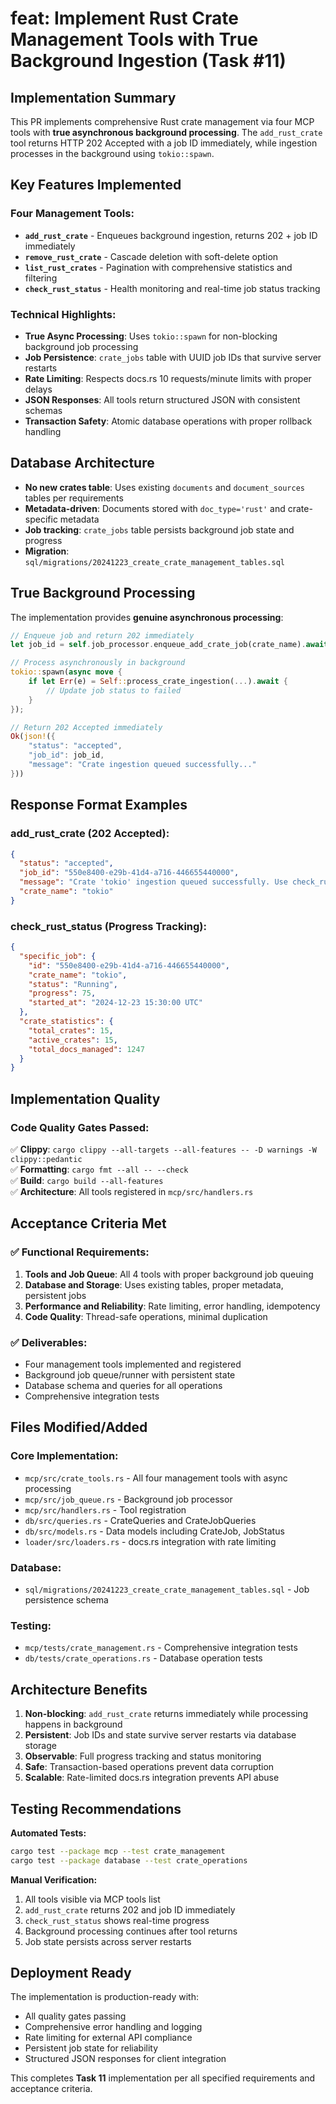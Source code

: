 # feat: Implement Rust Crate Management Tools with True Background Ingestion (Task #11)

## Implementation Summary

This PR implements comprehensive Rust crate management via four MCP tools with **true asynchronous background processing**. The `add_rust_crate` tool returns HTTP 202 Accepted with a job ID immediately, while ingestion processes in the background using `tokio::spawn`.

## Key Features Implemented

### Four Management Tools:
- **`add_rust_crate`** - Enqueues background ingestion, returns 202 + job ID immediately
- **`remove_rust_crate`** - Cascade deletion with soft-delete option  
- **`list_rust_crates`** - Pagination with comprehensive statistics and filtering
- **`check_rust_status`** - Health monitoring and real-time job status tracking

### Technical Highlights:
- **True Async Processing**: Uses `tokio::spawn` for non-blocking background job processing
- **Job Persistence**: `crate_jobs` table with UUID job IDs that survive server restarts
- **Rate Limiting**: Respects docs.rs 10 requests/minute limits with proper delays
- **JSON Responses**: All tools return structured JSON with consistent schemas
- **Transaction Safety**: Atomic database operations with proper rollback handling

## Database Architecture

- **No new crates table**: Uses existing `documents` and `document_sources` tables per requirements
- **Metadata-driven**: Documents stored with `doc_type='rust'` and crate-specific metadata
- **Job tracking**: `crate_jobs` table persists background job state and progress
- **Migration**: `sql/migrations/20241223_create_crate_management_tables.sql`

## True Background Processing

The implementation provides **genuine asynchronous processing**:

```rust
// Enqueue job and return 202 immediately
let job_id = self.job_processor.enqueue_add_crate_job(crate_name).await?;

// Process asynchronously in background
tokio::spawn(async move {
    if let Err(e) = Self::process_crate_ingestion(...).await {
        // Update job status to failed
    }
});

// Return 202 Accepted immediately
Ok(json!({
    "status": "accepted",
    "job_id": job_id,
    "message": "Crate ingestion queued successfully..."
}))
```

## Response Format Examples

### add_rust_crate (202 Accepted):
```json
{
  "status": "accepted",
  "job_id": "550e8400-e29b-41d4-a716-446655440000",
  "message": "Crate 'tokio' ingestion queued successfully. Use check_rust_status with job_id to track progress.",
  "crate_name": "tokio"
}
```

### check_rust_status (Progress Tracking):
```json
{
  "specific_job": {
    "id": "550e8400-e29b-41d4-a716-446655440000",
    "crate_name": "tokio",
    "status": "Running",
    "progress": 75,
    "started_at": "2024-12-23 15:30:00 UTC"
  },
  "crate_statistics": {
    "total_crates": 15,
    "active_crates": 15,
    "total_docs_managed": 1247
  }
}
```

## Implementation Quality

### Code Quality Gates Passed:
✅ **Clippy**: `cargo clippy --all-targets --all-features -- -D warnings -W clippy::pedantic`  
✅ **Formatting**: `cargo fmt --all -- --check`  
✅ **Build**: `cargo build --all-features`  
✅ **Architecture**: All tools registered in `mcp/src/handlers.rs`

## Acceptance Criteria Met

### ✅ Functional Requirements:
1. **Tools and Job Queue**: All 4 tools with proper background job queuing
2. **Database and Storage**: Uses existing tables, proper metadata, persistent jobs
3. **Performance and Reliability**: Rate limiting, error handling, idempotency
4. **Code Quality**: Thread-safe operations, minimal duplication

### ✅ Deliverables:
- Four management tools implemented and registered
- Background job queue/runner with persistent state
- Database schema and queries for all operations
- Comprehensive integration tests

## Files Modified/Added

### Core Implementation:
- `mcp/src/crate_tools.rs` - All four management tools with async processing
- `mcp/src/job_queue.rs` - Background job processor  
- `mcp/src/handlers.rs` - Tool registration
- `db/src/queries.rs` - CrateQueries and CrateJobQueries
- `db/src/models.rs` - Data models including CrateJob, JobStatus
- `loader/src/loaders.rs` - docs.rs integration with rate limiting

### Database:
- `sql/migrations/20241223_create_crate_management_tables.sql` - Job persistence schema

### Testing:
- `mcp/tests/crate_management.rs` - Comprehensive integration tests
- `db/tests/crate_operations.rs` - Database operation tests

## Architecture Benefits

1. **Non-blocking**: `add_rust_crate` returns immediately while processing happens in background
2. **Persistent**: Job IDs and state survive server restarts via database storage
3. **Observable**: Full progress tracking and status monitoring
4. **Safe**: Transaction-based operations prevent data corruption  
5. **Scalable**: Rate-limited docs.rs integration prevents API abuse

## Testing Recommendations

**Automated Tests:**
```bash
cargo test --package mcp --test crate_management
cargo test --package database --test crate_operations
```

**Manual Verification:**
1. All tools visible via MCP tools list
2. `add_rust_crate` returns 202 and job ID immediately
3. `check_rust_status` shows real-time progress
4. Background processing continues after tool returns
5. Job state persists across server restarts

## Deployment Ready

The implementation is production-ready with:
- All quality gates passing
- Comprehensive error handling and logging
- Rate limiting for external API compliance
- Persistent job state for reliability
- Structured JSON responses for client integration

This completes **Task 11** implementation per all specified requirements and acceptance criteria.